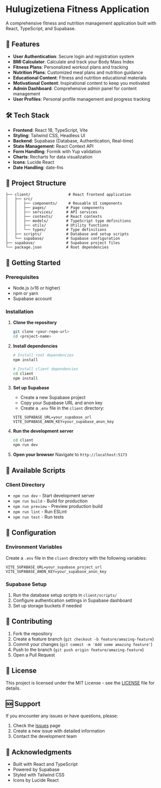 # Hulugizetiena Fitness Application

A comprehensive fitness and nutrition management application built with React, TypeScript, and Supabase.

## 🚀 Features

- **User Authentication**: Secure login and registration system
- **BMI Calculator**: Calculate and track your Body Mass Index
- **Fitness Plans**: Personalized workout plans and tracking
- **Nutrition Plans**: Customized meal plans and nutrition guidance
- **Educational Content**: Fitness and nutrition educational materials
- **Motivational Content**: Inspirational content to keep you motivated
- **Admin Dashboard**: Comprehensive admin panel for content management
- **User Profiles**: Personal profile management and progress tracking

## 🛠️ Tech Stack

- **Frontend**: React 18, TypeScript, Vite
- **Styling**: Tailwind CSS, Headless UI
- **Backend**: Supabase (Database, Authentication, Real-time)
- **State Management**: React Context API
- **Form Handling**: Formik with Yup validation
- **Charts**: Recharts for data visualization
- **Icons**: Lucide React
- **Date Handling**: date-fns

## 📁 Project Structure

```
├── client/                 # React frontend application
│   ├── src/
│   │   ├── components/     # Reusable UI components
│   │   ├── pages/         # Page components
│   │   ├── services/      # API services
│   │   ├── contexts/      # React contexts
│   │   ├── models/        # TypeScript type definitions
│   │   ├── utils/         # Utility functions
│   │   └── types/         # Type definitions
│   ├── scripts/           # Database and setup scripts
│   └── supabase/          # Supabase configuration
├── supabase/              # Supabase project files
└── package.json           # Root dependencies
```

## 🚀 Getting Started

### Prerequisites

- Node.js (v16 or higher)
- npm or yarn
- Supabase account

### Installation

1. **Clone the repository**
   ```bash
   git clone <your-repo-url>
   cd <project-name>
   ```

2. **Install dependencies**
   ```bash
   # Install root dependencies
   npm install
   
   # Install client dependencies
   cd client
   npm install
   ```

3. **Set up Supabase**
   - Create a new Supabase project
   - Copy your Supabase URL and anon key
   - Create a `.env` file in the `client` directory:
   ```env
   VITE_SUPABASE_URL=your_supabase_url
   VITE_SUPABASE_ANON_KEY=your_supabase_anon_key
   ```

4. **Run the development server**
   ```bash
   cd client
   npm run dev
   ```

5. **Open your browser**
   Navigate to `http://localhost:5173`

## 📝 Available Scripts

### Client Directory
- `npm run dev` - Start development server
- `npm run build` - Build for production
- `npm run preview` - Preview production build
- `npm run lint` - Run ESLint
- `npm run test` - Run tests

## 🔧 Configuration

### Environment Variables

Create a `.env` file in the `client` directory with the following variables:

```env
VITE_SUPABASE_URL=your_supabase_project_url
VITE_SUPABASE_ANON_KEY=your_supabase_anon_key
```

### Supabase Setup

1. Run the database setup scripts in `client/scripts/`
2. Configure authentication settings in Supabase dashboard
3. Set up storage buckets if needed

## 🤝 Contributing

1. Fork the repository
2. Create a feature branch (`git checkout -b feature/amazing-feature`)
3. Commit your changes (`git commit -m 'Add some amazing feature'`)
4. Push to the branch (`git push origin feature/amazing-feature`)
5. Open a Pull Request

## 📄 License

This project is licensed under the MIT License - see the [LICENSE](LICENSE) file for details.

## 🆘 Support

If you encounter any issues or have questions, please:

1. Check the [Issues](https://github.com/yourusername/your-repo/issues) page
2. Create a new issue with detailed information
3. Contact the development team

## 🙏 Acknowledgments

- Built with React and TypeScript
- Powered by Supabase
- Styled with Tailwind CSS
- Icons by Lucide React 